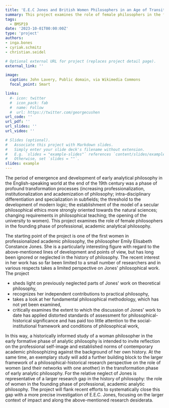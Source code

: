 ```yaml
---
title: 'E.E.C Jones and British Women Philosophers in an Age of Transition'
summary: This project examines the role of female philosophers in the founding phase of professional, academic analytic philosophy, starting with Emily Elizabeth Constance Jones.
tags:
  - BMSP19
date: '2023-10-01T00:00:00Z'
type: 'project'
authors:
- inga.bones
- cyriak.schmitz
- christian.seidel

# Optional external URL for project (replaces project detail page).
external_link: ''

image:
  caption: John Lavery, Public domain, via Wikimedia Commons
  focal_point: Smart

links:
  #- icon: twitter
  #  icon_pack: fab
  #  name: Follow
  #  url: https://twitter.com/georgecushen
url_code: ''
url_pdf: ''
url_slides: ''
url_video: ''

# Slides (optional).
#   Associate this project with Markdown slides.
#   Simply enter your slide deck's filename without extension.
#   E.g. `slides = "example-slides"` references `content/slides/example-slides.md`.
#   Otherwise, set `slides = ""`.
slides: example
---
```


The period of emergence and development of early analytical philosophy in the English-speaking world at the end of the 19th century was a phase of profound transformation processes
(increasing professionalization, institutionalization and academization of philosophy; intra-disciplinary differentiation and specialization in subfields; the threshold to the development of modern logic; the establishment of the model of a secular philosophical ethics more strongly oriented towards the natural sciences; changing requirements in philosophical teaching; the opening of the university to women). This project examines the role of female philosophers in the founding phase of professional, academic analytical philosophy. 

The starting point of the project is one of the first women in professionalized academic philosophy, the philosopher Emily Elisabeth Constance Jones. She is a particularly interesting figure with regard to the above-mentioned lines of development and points of view, but has long been ignored or neglected in the history of philosophy. The recent interest in her work has so far been limited to a small number of researchers and in various respects takes a limited perspective on Jones' philosophical work. The project 

- sheds light on previously neglected parts of Jones' work on theoretical philosophy, 
- recognizes her independent contributions to practical philosophy, 
- takes a look at her fundamental philosophical methodology, which has not yet been examined, 
- critically examines the extent to which the discussion of Jones' work to date has applied distorted standards of assessment for philosophical-historical significance and has paid too little attention to the social-institutional framework and conditions of philosophical work, 

In this way, a historically informed study of a woman philosopher in the early formative phase of analytic philosophy is intended to invite reflection on the professional self-image and established norms of contemporary academic philosophizing against the background of her own history. At the same time, an exemplary study will add a further building block to the larger framework of a philosophical-historical research perspective on the role of women (and their networks with one another) in the transformation phase of early analytic philosophy. For the relative neglect of Jones is representative of a larger research gap in the history of philosophy: the role of women in the founding phase of professional, academic analytic philosophy. The project will flank recent efforts to systematically close this gap with a more precise investigation of E.E.C. Jones, focusing on the larger context of impact and along the above-mentioned research desiderata. 